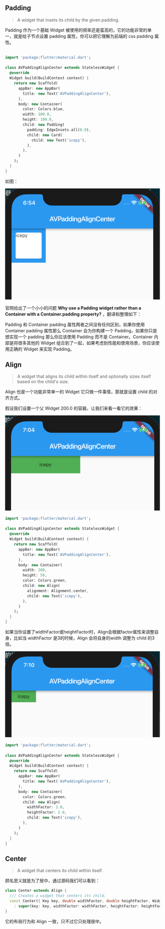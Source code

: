 ## Padding

> A widget that insets its child by the given padding.

Padding 作为一个基础 Widget 被使用的频率还是蛮高的，它的功能非常的单一，就是给子节点设置 padding 属性，你可以把它理解为前端的 css padding 属性。

```dart

import 'package:flutter/material.dart';

class AVPaddingAlignCenter extends StatelessWidget {
  @override
  Widget build(BuildContext context) {
    return new Scaffold(
      appBar: new AppBar(
        title: new Text('AVPaddingAlignCenter'),
      ),
      body: new Container(
        color: Colors.blue,
        width: 100.0,
        height: 100.0,
        child: new Padding(
          padding: EdgeInsets.all(8.0),
          child: new Card(
            child: new Text('icepy'),
          ),
        ),
      )
    );
  }
}

```

如图：

![](../images/flutter-49.png)

官网给出了一个小小的问题 **Why use a Padding widget rather than a Container with a Container.padding property?** ，翻译和整理如下：

Padding 和 Container padding 属性两者之间没有任何区别，如果你使用 Container padding 属性那么 Container 会为你构建一个 Padding，如果你只是想实现一个 padding 那么你应该使用 Padding 而不是 Container。Container 内部是将很多其他的 Widget 组合到了一起，如果考虑到性能和使用场景，你应该使用正确的 Widget 来实现 Padding。

## Align

> A widget that aligns its child within itself and optionally sizes itself based on the child's size.

Align 也是一个功能非常单一的 Widget 它只做一件事情，那就是设置 child 的对齐方式。

假设我们设置一个父 Widget 200.0 的容器，让我们来看一看它的效果：

![](../images/flutter-50.png)

```dart
import 'package:flutter/material.dart';

class AVPaddingAlignCenter extends StatelessWidget {
  @override
  Widget build(BuildContext context) {
    return new Scaffold(
      appBar: new AppBar(
        title: new Text('AVPaddingAlignCenter'),
      ),
      body: new Container(
        width: 200,
        height: 50,
        color: Colors.green,
        child: new Align(
          alignment: Alignment.center,
          child: new Text('icepy'),
        ),
      )
    );
  }
}
```

如果当你设置了widthFactor或heightFactor时，Align会根据factor属性来调整自身，比如当 widthFactor 是3的时候，Align 会将自身的width 调整为 child 的3倍。

![](../images/flutter-51.png)

```dart
import 'package:flutter/material.dart';

class AVPaddingAlignCenter extends StatelessWidget {
  @override
  Widget build(BuildContext context) {
    return new Scaffold(
      appBar: new AppBar(
        title: new Text('AVPaddingAlignCenter'),
      ),
      body: new Container(
        color: Colors.green,
        child: new Align(
          widthFactor: 2.0,
          heightFactor: 2.0,
          child: new Text('icepy'),
        ),
      )
    );
  }
}
```

## Center

> A widget that centers its child within itself.

顾名思义就是为了居中，通过源码我们可以看到：

```dart
class Center extends Align {
  /// Creates a widget that centers its child.
  const Center({ Key key, double widthFactor, double heightFactor, Widget child })
    : super(key: key, widthFactor: widthFactor, heightFactor: heightFactor, child: child);
}
```

它的布局行为和 Align 一致，只不过它只处理居中。
